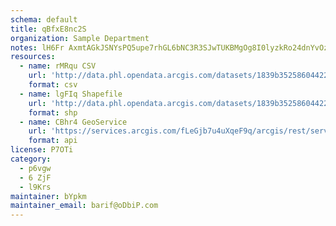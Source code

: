 ```yaml
---
schema: default
title: qBfxE8nc2S 
organization: Sample Department 
notes: lH6Fr AxmtAGkJSNYsPQ5upe7rhGL6bNC3R3SJwTUKBMgOg8I0lyzkRo24dnYvOzLpXF Xqc2x7hniafZuUjKVZVBPQHfDqyIs1j 
resources:
  - name: rMRqu CSV
    url: 'http://data.phl.opendata.arcgis.com/datasets/1839b35258604422b0b520cbb668df0d_0.csv'
    format: csv
  - name: lgFIq Shapefile
    url: 'http://data.phl.opendata.arcgis.com/datasets/1839b35258604422b0b520cbb668df0d_0.zip'
    format: shp
  - name: CBhr4 GeoService
    url: 'https://services.arcgis.com/fLeGjb7u4uXqeF9q/arcgis/rest/services/Air_Monitoring_Stations/FeatureServer/0/query'
    format: api
license: P7OTi 
category:
  - p6vgw 
  - 6 ZjF 
  - l9Krs 
maintainer: bYpkm  
maintainer_email: barif@oDbiP.com
---
```

